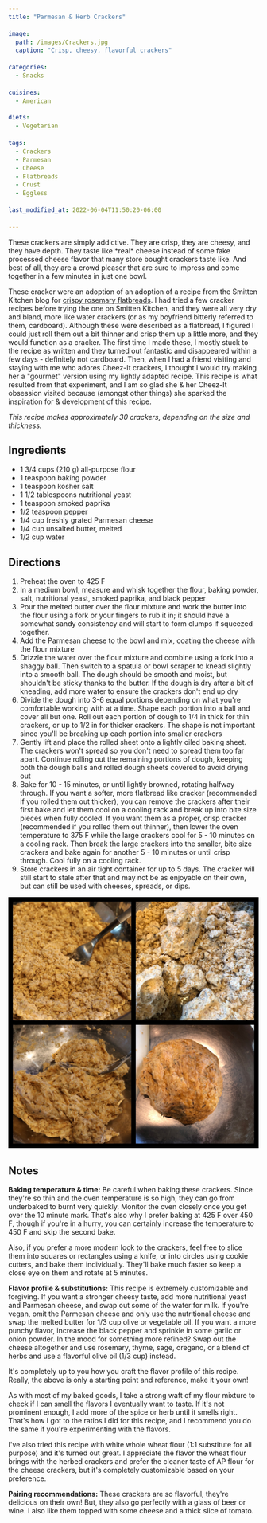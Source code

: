 ```yaml
---
title: "Parmesan & Herb Crackers"

image: 
  path: /images/Crackers.jpg
  caption: "Crisp, cheesy, flavorful crackers"

categories:
  - Snacks

cuisines:
  - American

diets:
  - Vegetarian

tags:
  - Crackers
  - Parmesan
  - Cheese
  - Flatbreads
  - Crust
  - Eggless

last_modified_at: 2022-06-04T11:50:20-06:00

---
```


<span itemprop="description">
These crackers are simply addictive. They are crisp, they are cheesy, and they have depth. They taste like *real* cheese instead of some fake processed cheese flavor that many store bought crackers taste like. And best of all, they are a crowd pleaser that are sure to impress and come together in a few minutes in just one bowl. 
</span>

These cracker were an adoption of an adoption of a recipe from the Smitten Kitchen blog for [crispy rosemary flatbreads][1]. I had tried a few cracker recipes before trying the one on Smitten Kitchen, and they were all very dry and bland, more like water crackers (or as my boyfriend bitterly referred to them, cardboard). Although these were described as a flatbread, I figured I could just roll them out a bit thinner and crisp them up a little more, and they would function as a cracker. The first time I made these, I mostly stuck to the recipe as written and they turned out fantastic and disappeared within a few days - definitely not cardboard. Then, when I had a friend visiting and staying with me who adores Cheez-It crackers, I thought I would try making her a "gourmet" version using my lightly adapted recipe. This recipe is what resulted from that experiment, and I am so glad she & her Cheez-It obsession visited because (amongst other things) she sparked the inspiration for & development of this recipe. 

*This recipe makes approximately <span itemprop="recipeYield">30</span> crackers, depending on the size and thickness.*

## Ingredients

* <span itemprop="recipeIngredient">1 3/4 cups (210 g) all-purpose flour</span>
* <span itemprop="recipeIngredient">1 teaspoon baking powder</span>
* <span itemprop="recipeIngredient">1 teaspoon kosher salt</span>
* <span itemprop="recipeIngredient">1 1/2 tablespoons nutritional yeast</span>
* <span itemprop="recipeIngredient">1 teaspoon smoked paprika</span>
* <span itemprop="recipeIngredient">1/2 teaspoon pepper</span>
* <span itemprop="recipeIngredient">1/4 cup freshly grated Parmesan cheese</span>
* <span itemprop="recipeIngredient">1/4 cup unsalted butter, melted</span>
* <span itemprop="recipeIngredient">1/2 cup water</span>

## Directions

1. <span itemprop="recipeInstructions">Preheat the oven to 425 F</span>
2. <span itemprop="recipeInstructions">In a medium bowl, measure and whisk together the flour, baking powder, salt, nutritional yeast, smoked paprika, and black pepper</span>
3. <span itemprop="recipeInstructions">Pour the melted butter over the flour mixture and work the butter into the flour using a fork or your fingers to rub it in; it should have a somewhat sandy consistency and will start to form clumps if squeezed together.</span>
4. <span itemprop="recipeInstructions">Add the Parmesan cheese to the bowl and mix, coating the cheese with the flour mixture</span>
5. <span itemprop="recipeInstructions">Drizzle the water over the flour mixture and combine using a fork into a shaggy ball. Then switch to a spatula or bowl scraper to knead slightly into a smooth ball. The dough should be smooth and moist, but shouldn't be sticky thanks to the butter. If the dough is dry after a bit of kneading, add more water to ensure the crackers don't end up dry</span>
6. <span itemprop="recipeInstructions">Divide the dough into 3-6 equal portions depending on what you're comfortable working with at a time. Shape each portion into a ball and cover all but one. Roll out each portion of dough to 1/4 in thick for thin crackers, or up to 1/2 in for thicker crackers. The shape is not important since you'll be breaking up each portion into smaller crackers</span>
7. <span itemprop="recipeInstructions">Gently lift and place the rolled sheet onto a lightly oiled baking sheet. The crackers won't spread so you don't need to spread them too far apart. Continue rolling out the remaining portions of dough, keeping both the dough balls and rolled dough sheets covered to avoid drying out</span>
8. <span itemprop="recipeInstructions">Bake for 10 - 15 minutes, or until lightly browned, rotating halfway through. If you want a softer, more flatbread like cracker  (recommended if you rolled them out thicker), you can remove the crackers after their first bake and let them cool on a cooling rack and break up into bite size pieces when fully cooled. If you want them as a proper, crisp cracker (recommended if you rolled them out thinner), then lower the oven temperature to 375 F while the large crackers cool for 5 - 10 minutes on a cooling rack. Then break the large crackers into the smaller, bite size crackers and bake again for another 5 - 10 minutes or until crisp through. Cool fully on a cooling rack. </span> 
9. <span itemprop="recipeInstructions">Store crackers in an air tight container for up to 5 days. The cracker will still start to stale after that and may not be as enjoyable on their own, but can still be used with cheeses, spreads, or dips.</span>

[![Cracker Recipe Directions](/images/Cracker2x2.JPG)](/images/Cracker2x2.JPG)

## Notes

**Baking temperature & time:** Be careful when baking these crackers. Since they're so thin and the oven temperature is so high, they can go from underbaked to burnt very quickly. Monitor the oven closely once you get over the 10 minute mark. That's also why I prefer baking at 425 F over 450 F, though if you're in a hurry, you can certainly increase the temperature to 450 F and skip the second bake. 

Also, if you prefer a more modern look to the crackers, feel free to slice them into squares or rectangles using a knife, or into circles using cookie cutters, and bake them individually. They'll bake much faster so keep a close eye on them and rotate at 5 minutes. 

**Flavor profile & substitutions:** This recipe is extremely customizable and forgiving. If you want a stronger cheesy taste, add more nutritional yeast and Parmesan cheese, and swap out some of the water for milk. 
If you're vegan, omit the Parmesan cheese and only use the nutritional cheese and swap the melted butter for 1/3 cup olive or vegetable oil. 
If you want a more punchy flavor, increase the black pepper and sprinkle in some garlic or onion powder. 
In the mood for something more refined? Swap out the cheese altogether and use rosemary, thyme, sage, oregano, or a blend of herbs and use a flavorful olive oil (1/3 cup) instead. 

It's completely up to you how you craft the flavor profile of this recipe. Really, the above is only a starting point and reference, make it your own!

As with most of my baked goods, I take a strong waft of my flour mixture to check if I can smell the flavors I eventually want to taste. If it's not prominent enough, I add more of the spice or herb until it smells right. That's how I got to the ratios I did for this recipe, and I recommend you do the same if you're experimenting with the flavors. 

I've also tried this recipe with white whole wheat flour (1:1 substitute for all purpose) and it's turned out great. I appreciate the flavor the wheat flour brings with the herbed crackers and prefer the cleaner taste of AP flour for the cheese crackers, but it's completely customizable based on your preference. 

**Pairing recommendations:** These crackers are so flavorful, they're delicious on their own! But, they also go perfectly with a glass of beer or wine. I also like them topped with some cheese and a thick slice of tomato. 


[1]: https://smittenkitchen.com/2008/08/crisp-rosemary-flatbread/